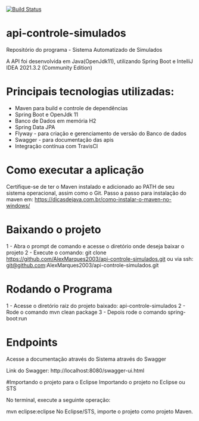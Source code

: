 [![Build Status](https://app.travis-ci.com/AlexMarques2003/api-controle-simulados.svg?branch=main)](https://app.travis-ci.com/AlexMarques2003/api-controle-simulados)
# api-controle-simulados

Repositório do programa - Sistema Automatizado de Simulados

A API foi desenvolvida em Java(OpenJdk11), utilizando Spring Boot e IntelliJ IDEA 2021.3.2 (Community Edition)

# Principais tecnologias utilizadas:

- Maven para build e controle de dependências
- Spring Boot e OpenJdk 11
- Banco de Dados em memória H2
- Spring Data JPA
- Flyway - para criação e gerenciamento de versão do Banco de dados
- Swagger - para documentação das apis
- Integração contínua com TravisCI

# Como executar a aplicação

Certifique-se de ter o Maven instalado e adicionado ao PATH de seu sistema operacional, assim como o Git.
Passo a passo para instalação do maven em: https://dicasdejava.com.br/como-instalar-o-maven-no-windows/

# Baixando o projeto
1 - Abra o prompt de comando e acesse o diretório onde deseja baixar o projeto
2 - Execute o comando: git clone https://github.com/AlexMarques2003/api-controle-simulados.git ou via ssh: git@github.com:AlexMarques2003/api-controle-simulados.git

# Rodando o Programa
1 - Acesse o diretório raiz do projeto baixado: api-controle-simulados
2 - Rode o comando mvn clean package 
3 - Depois rode o comando spring-boot:run

# Endpoints
Acesse a documentação através do Sistema através do Swagger

Link do Swagger: http://localhost:8080/swagger-ui.html

#Importando o projeto para o Eclipse
Importando o projeto no Eclipse ou STS

No terminal, execute a seguinte operação:

mvn eclipse:eclipse
No Eclipse/STS, importe o projeto como projeto Maven.